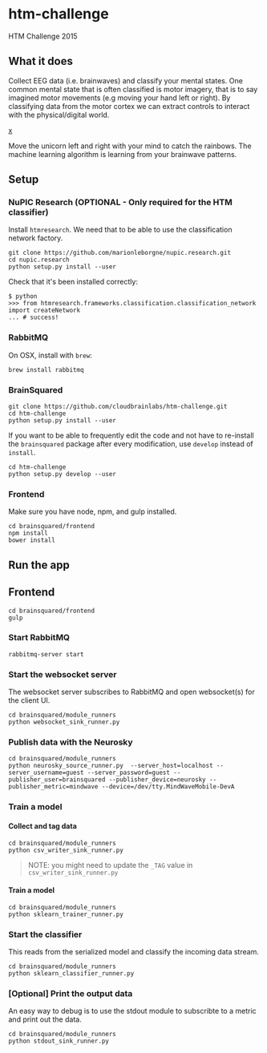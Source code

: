 # htm-challenge
HTM Challenge 2015

## What it does
Collect EEG data (i.e. brainwaves) and classify your mental states. One common mental state that is often classified is motor imagery, that is to say imagined motor movements (e.g moving your hand left or right). By classifying data from the motor cortex we can extract controls to interact with the physical/digital world.

[x](https://raw.githubusercontent.com/CloudbrainLabs/htm-challenge/motor-imagery/docs/brainsquared.png)

Move the unicorn left and right with your mind to catch the rainbows. The 
machine learning algorithm is learning from your brainwave patterns.

## Setup

### NuPIC Research (OPTIONAL - Only required for the HTM classifier)
Install `htmresearch`. We need that to be able to use the classification 
network factory.
```
git clone https://github.com/marionleborgne/nupic.research.git
cd nupic.research
python setup.py install --user
```

Check that it's been installed correctly:
```
$ python
>>> from htmresearch.frameworks.classification.classification_network import createNetwork
... # success!
```

### RabbitMQ
On OSX, install with `brew`:
```
brew install rabbitmq
```

### BrainSquared
```
git clone https://github.com/cloudbrainlabs/htm-challenge.git
cd htm-challenge
python setup.py install --user  
```

If you want to be able to frequently edit the code and not have to 
re-install the `brainsquared` package after every modification, use `develop` 
instead of `install`.
```
cd htm-challenge
python setup.py develop --user  
```

### Frontend

Make sure you have node, npm, and gulp installed. 
```
cd brainsquared/frontend
npm install  
bower install
```

## Run the app

## Frontend
```
cd brainsquared/frontend
gulp
```

### Start RabbitMQ

```
rabbitmq-server start
```

### Start the websocket server
The websocket server subscribes to RabbitMQ and open websocket(s) for the client
 UI.
 
```
cd brainsquared/module_runners
python websocket_sink_runner.py 
```


### Publish data with the Neurosky

```
cd brainsquared/module_runners
python neurosky_source_runner.py  --server_host=localhost --server_username=guest --server_password=guest --publisher_user=brainsquared --publisher_device=neurosky --publisher_metric=mindwave --device=/dev/tty.MindWaveMobile-DevA
```

### Train a model

#### Collect and tag data
```
cd brainsquared/module_runners
python csv_writer_sink_runner.py
```
> NOTE: you might need to update the `_TAG` value in `csv_writer_sink_runner.py`

#### Train a model
```
cd brainsquared/module_runners
python sklearn_trainer_runner.py
```

### Start the classifier
This reads from the serialized model and classify the incoming data stream.
```
cd brainsquared/module_runners
python sklearn_classifier_runner.py
```

### [Optional] Print the output data
An easy way to debug is to use the stdout module to subscribte to a metric and 
print out the data.
```
cd brainsquared/module_runners
python stdout_sink_runner.py
```
